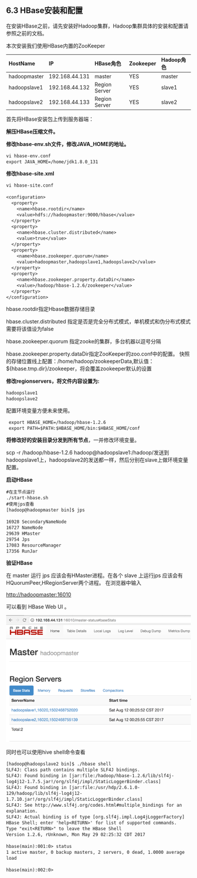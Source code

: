 ## 6.3 HBase安装和配置

在安装HBase之前，请先安装好Hadoop集群，Hadoop集群具体的安装和配置请参照之前的文档。

本次安装我们使用HBase内置的ZooKeeper

| HostName | IP | HBase角色 | Zookeeper | Hadoop角色 |
| :--- | :--- | :--- | :--- | :--- |
| hadoopmaster | 192.168.44.131 | master | YES | master |
| hadoopslave1 | 192.168.44.132 | Region Server | YES | slave1 |
| hadoopslave2 | 192.168.44.133 | Region Server | YES | slave2 |

首先将HBase安装包上传到服务器端：

**解压HBase压缩文件。**

**修改hbase-env.sh文件，修改JAVA\_HOME的地址。**

```
vi hbase-env.conf
export JAVA_HOME=/home/jdk1.8.0_131
```

**修改hbase-site.xml**

```
vi hbase-site.conf

<configuration>
  <property>
    <name>hbase.rootdir</name>
    <value>hdfs://hadoopmaster:9000/hbase</value>
  </property>
  <property>
    <name>hbase.cluster.distributed</name>
    <value>true</value>
  </property>
  <property>
    <name>hbase.zookeeper.quorum</name>
    <value>hadoopmaster,hadoopslave1,hadoopslave2</value>
  </property>
  <property>
    <name>hbase.zookeeper.property.dataDir</name>
    <value>/hadoop/hbase-1.2.6/zookeeper</value>
  </property>
</configuration>
```

hbase.rootdir指定Hbase数据存储目录

hbase.cluster.distributed 指定是否是完全分布式模式，单机模式和伪分布式模式需要将该值设为false

hbase.zookeeper.quorum 指定zooke的集群，多台机器以逗号分隔

hbase.zookeeper.property.dataDir指定ZooKeeper的zoo.conf中的配置。 快照的存储位置线上配置：/home/hadoop/zookeeperData,默认值：${hbase.tmp.dir}/zookeeper，将会覆盖zookeeper默认的设置

**修改regionservers，将文件内容设置为:**

```
hadoopslave1
hadoopslave2
```

配置环境变量方便未来使用。

```
 export HBASE_HOME=/hadoop/hbase-1.2.6
 export PATH=$PATH:$HBASE_HOME/bin:$HBASE_HOME/conf
```

**将修改好的安装目录分发到所有节点**，一并修改环境变量。

scp -r /hadoop/hbase-1.2.6  hadoop@hadoopslave1:/hadoop/发送到hadoopslave1上，hadoopslave2的发送都一样，然后分别在slave上做环境变量配置。

**启动HBase**

```
#在主节点运行
./start-hbase.sh
#使用jps查看
[hadoop@hadoopmaster bin]$ jps

16928 SecondaryNameNode
16727 NameNode
29639 HMaster
29754 Jps
17083 ResourceManager
17356 RunJar
```

**验证HBase**

在 master 运行 jps 应该会有HMaster进程。在各个 slave 上运行jps 应该会有HQuorumPeer,HRegionServer两个进程。 在浏览器中输入

[http://hadoopmaster:16010](http://master:16010/)

可以看到 HBase Web UI 。

![](/assets/6.3_1.png)

同时也可以使用hive shell命令查看

```
[hadoop@hadoopslave2 bin]$ ./hbase shell
SLF4J: Class path contains multiple SLF4J bindings.
SLF4J: Found binding in [jar:file:/hadoop/hbase-1.2.6/lib/slf4j-log4j12-1.7.5.jar!/org/slf4j/impl/StaticLoggerBinder.class]
SLF4J: Found binding in [jar:file:/usr/hdp/2.6.1.0-129/hadoop/lib/slf4j-log4j12-1.7.10.jar!/org/slf4j/impl/StaticLoggerBinder.class]
SLF4J: See http://www.slf4j.org/codes.html#multiple_bindings for an explanation.
SLF4J: Actual binding is of type [org.slf4j.impl.Log4jLoggerFactory]
HBase Shell; enter 'help<RETURN>' for list of supported commands.
Type "exit<RETURN>" to leave the HBase Shell
Version 1.2.6, rUnknown, Mon May 29 02:25:32 CDT 2017

hbase(main):001:0> status
1 active master, 0 backup masters, 2 servers, 0 dead, 1.0000 average load

hbase(main):002:0>
```



